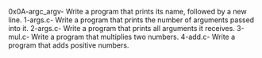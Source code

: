0x0A-argc_argv- Write a program that prints its name, followed by a new line.
1-args.c- Write a program that prints the number of arguments passed into it.
2-args.c- Write a program that prints all arguments it receives.
3-mul.c- Write a program that multiplies two numbers.
4-add.c- Write a program that adds positive numbers.
